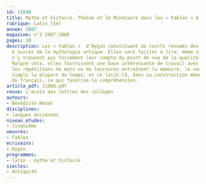 ```yaml
---
id: 11608
title: Mythe et histoire. Thésée et le Minotaure dans les « Fables » d’Hygin
rubrique: Latin [5e]
annee: 2007
magazine: n°2 2007-2008
pages: 10
description: Les « Fables »  d’Hygin constituent de courts résumés des histoires
  à succès de la mythologie antique. Elles sont faciles à lire, même si les puristes
  n’y trouvent pas forcément leur compte du point de vue de la qualité de la langue.
  Malgré cela, elles fournissent une base intéressante de travail avec des débutants – 
  les répétitions de mots ou de tournures entraînent la mémoire, le vocabulaire est
  simple la plupart du temps, et ce latin-là, dans sa construction même, se rapproche
  du français, ce qui favorise la compréhension.
article_pdf: 11608.pdf
revue: L’école des lettres des collèges
auteurs:
- Bénédicte Monat
disciplines:
- langues anciennes
niveau_etudes:
- cinquième
oeuvres:
- Fables
ecrivains:
- Hygin
programmes:
- latin - mythe et histoire
siecles:
- Antiquité
---
```

